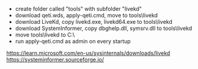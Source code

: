   - create folder called "tools" with subfolder "livekd" <br>
   - download qeti.wds, apply-qeti.cmd, move to tools\livekd <br>
   - download LiveKd, copy livekd.exe, livekd64.exe to tools\livekd <br>
   - download SystemInformer, copy dbghelp.dll, symsrv.dll to tools\livekd<br>
   - move tools\livekd to C:\ <br>
   - run apply-qeti.cmd as admin on every startup


https://learn.microsoft.com/en-us/sysinternals/downloads/livekd<br>
https://systeminformer.sourceforge.io/
